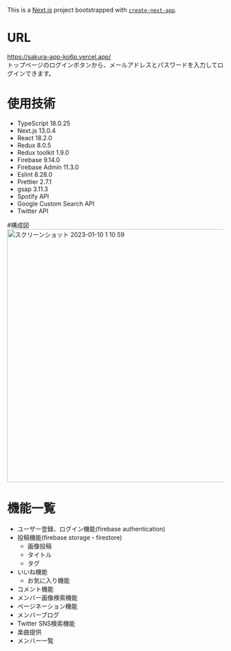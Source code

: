This is a [Next.js](https://nextjs.org/) project bootstrapped with [`create-next-app`](https://github.com/vercel/next.js/tree/canary/packages/create-next-app).

# URL
https://sakura-app-ko6p.vercel.app/ <br >
トップページのログインボタンから、メールアドレスとパスワードを入力してログインできます。

# 使用技術
- TypeScript 18.0.25
- Next.js 13.0.4 
- React 18.2.0
- Redux 8.0.5
- Redux toolkit 1.9.0
- Firebase 9.14.0
- Firebase Admin 11.3.0
- Eslint 8.28.0
- Prettier 2.7.1
- gsap 3.11.3
- Spotify API
- Google Custom Search API
- Twitter API

#構成図 <br>
<img width="589" alt="スクリーンショット 2023-01-10 1 10 59" src="https://user-images.githubusercontent.com/88591404/211354515-04cadc6f-092b-4a13-962a-879a593e5c16.png">

# 機能一覧
- ユーザー登録、ログイン機能(firebase authentication)
- 投稿機能(firebase storage・firestore)
  - 画像投稿
  - タイトル
  - タグ
- いいね機能
  - お気に入り機能
- コメント機能
- メンバー画像検索機能
- ページネーション機能
- メンバーブログ
- Twitter SNS検索機能
- 楽曲提供
- メンバー一覧

